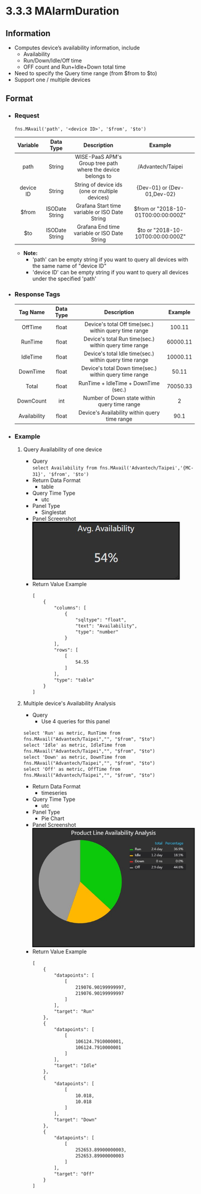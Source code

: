 # 3.3.3 MAlarmDuration

## Information

* Computes device’s availability information, include
    * Availability
    * Run/Down/Idle/Off time
    * OFF count and  Run+Idle+Down total time
* Need to specify the Query time range (from $from to $to)
* Support one / multiple devices

## Format

* ### Request

  ```
  fns.MAvail('path', '<device ID>', '$from', '$to')
  ```

  | Variable | Data Type | Description | Example |
  | :---: | :---: | :---: | :---: |
  | path | String | WISE-PaaS APM's Group tree path<br>where the device belongs to | /Advantech/Taipei |
  | device ID | String | String of device ids \(one or multiple devices\) | {Dev-01} or {Dev-01,Dev-02} |
  | $from | ISODate String | Grafana Start time variable or ISO Date String | $from or "2018-10-01T00:00:00:000Z" |
  | $to | ISODate String | Grafana End time variable or ISO Date String | $to or "2018-10-10T00:00:00:000Z" |

  - **Note:**
    - 'path' can be empty string if you want to query all devices with the same name of "device ID"
    - 'device ID' can be empty string if you want to query all devices under the specified 'path'
  

* ### Response Tags

  | Tag Name | Data Type | Description | Example |
  | :---: | :---: | :---: | :---: |
  | OffTime | float | Device's total Off time(sec.) within query time range | 100.11 |
  | RunTime | float | Device's total Run time(sec.) within query time range | 60000.11 |
  | IdleTime | float | Device's total Idle time(sec.) within query time range | 10000.11 |  
  | DownTime | float | Device's total Down time(sec.) within query time range | 50.11 |
  | Total | float | RunTime + IdleTime + DownTime (sec.) | 70050.33 |
  | DownCount | int | Number of Down state within query time range | 2 |
  | Availability | float | Device's Availability within query time range | 90.1 |
  

* ### Example  
    1. Query Availability of one device   
        - Query   
        ``` select Availability from fns.MAvail('Advantech/Taipei','{MC-31}', '$from', '$to') ```
        - Return Data Format   
            * table
        - Query Time Type   
            * utc
        - Panel Type   
            * Singlestat
        - Panel Screenshot      
            ![](/images/3.2.1-MAvail-Availability.jpg)
        - Return Value Example    
            ```
            [
                {
                    "columns": [
                        {
                            "sqltype": "float", 
                            "text": "Availability", 
                            "type": "number"
                        }
                    ], 
                    "rows": [
                        [
                            54.55
                        ]
                    ], 
                    "type": "table"
                }
            ]
            ```

    2. Multiple device's Availability Analysis   
        - Query   
            * Use 4 queries for this panel   
        ``` 
        select 'Run' as metric, RunTime from fns.MAvail("Advantech/Taipei","", "$from", "$to") 
        select 'Idle' as metric, IdleTime from fns.MAvail("Advantech/Taipei","", "$from", "$to")
        select 'Down' as metric, DownTime from fns.MAvail("Advantech/Taipei","", "$from", "$to")
        select 'Off' as metric, OffTime from fns.MAvail("Advantech/Taipei","", "$from", "$to")
        ```
        - Return Data Format   
            * timeseries
        - Query Time Type   
            * utc
        - Panel Type   
            * Pie Chart
        - Panel Screenshot   
            ![](/images/3.2.1-MAvail-Pie.jpg)
        - Return Value Example    
            ```
            [
                {
                    "datapoints": [
                        [
                            219076.90199999997, 
                            219076.90199999997
                        ]
                    ], 
                    "target": "Run"
                }, 
                {
                    "datapoints": [
                        [
                            106124.7910000001, 
                            106124.7910000001
                        ]
                    ], 
                    "target": "Idle"
                }, 
                {
                    "datapoints": [
                        [
                            10.018, 
                            10.018
                        ]
                    ], 
                    "target": "Down"
                }, 
                {
                    "datapoints": [
                        [
                            252653.89900000003, 
                            252653.89900000003
                        ]
                    ], 
                    "target": "Off"
                }
            ]       
            ```
